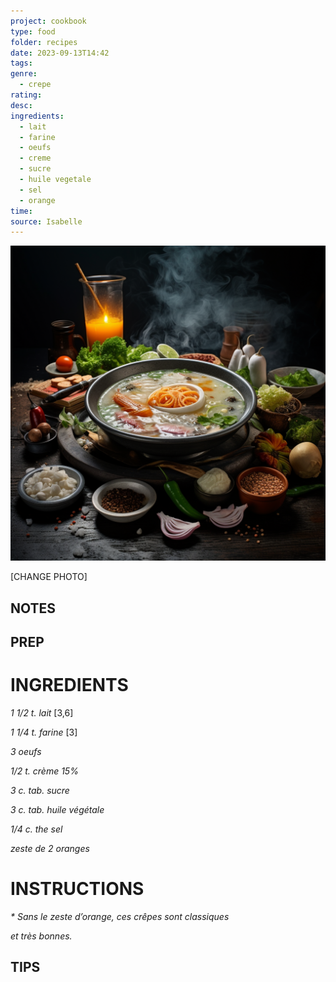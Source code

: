 ```yaml
---
project: cookbook
type: food
folder: recipes
date: 2023-09-13T14:42
tags: 
genre:
  - crepe
rating: 
desc: 
ingredients:
  - lait
  - farine
  - oeufs
  - creme
  - sucre
  - huile vegetale
  - sel
  - orange
time: 
source: Isabelle
---
```


![IMAGE](_default.png)


[CHANGE PHOTO]


## NOTES




## PREP


# INGREDIENTS

_1 1/2 t. lait_ [3,6]

_1 1/4 t. farine_ [3]

_3 oeufs_

_1/2 t. crème 15%_

_3 c. tab. sucre_

_3 c. tab. huile végétale_

_1/4 c. the sel_

_zeste de 2 oranges_



# INSTRUCTIONS

_* Sans le zeste d’orange, ces crêpes sont classiques_

_et très bonnes._



## TIPS



